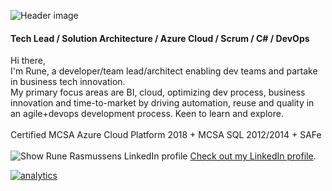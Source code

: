 ![Header image](https://media-exp1.licdn.com/dms/image/C4E16AQF42DbqeXaCtA/profile-displaybackgroundimage-shrink_350_1400/0?e=1603929600&v=beta&t=dSke3ACcPkgXvtp3d2OJuW1VNE5mZz27xi6ZfZIdxo8)

#### Tech Lead / Solution Architecture / Azure Cloud / Scrum / C# / DevOps
Hi there,
<br />
I'm Rune, a developer/team lead/architect enabling dev teams and partake in business tech innovation. 
<br />
My primary focus areas are BI, cloud, optimizing dev process, business innovation and time-to-market by driving automation, reuse and quality in an agile+devops development process. 
Keen to learn and explore. 
<br /> <br />
Certified MCSA Azure Cloud Platform 2018 + MCSA SQL 2012/2014 + SAFe
<br /> <br />
![Show Rune Rasmussens LinkedIn profile](https://static.licdn.com/scds/common/u/img/webpromo/btn_in_20x15.png "Show Rune Rasmussens LinkedIn profile")
[Check out my LinkedIn profile](https://www.linkedin.com/in/runerasmussen/).

[![analytics](https://www.google-analytics.com/collect?v=1&t=pageview&tid=UA-3234978-3&cid=4baccbc6-a605-4558-9dd4-ccb8899aa950&dp=%2FREADME.md&dh=github.com
)]()
